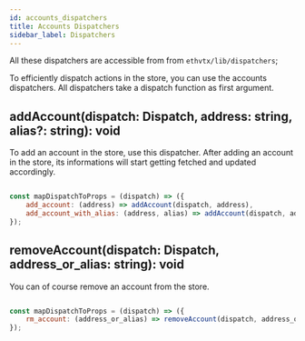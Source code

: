 ```yaml
---
id: accounts_dispatchers
title: Accounts Dispatchers
sidebar_label: Dispatchers
---
```


All these dispatchers are accessible from from `ethvtx/lib/dispatchers`;

To efficiently dispatch actions in the store, you can use the accounts dispatchers.
All dispatchers take a dispatch function as first argument.

## addAccount(dispatch: Dispatch, address: string, alias?: string): void

To add an account in the store, use this dispatcher. After adding an account in the store, its informations will start getting fetched and updated accordingly.

```jsx

const mapDispatchToProps = (dispatch) => ({
    add_account: (address) => addAccount(dispatch, address),
    add_account_with_alias: (address, alias) => addAccount(dispatch, address, alias)
});

```

## removeAccount(dispatch: Dispatch, address_or_alias: string): void

You can of course remove an account from the store.

```jsx

const mapDispatchToProps = (dispatch) => ({
    rm_account: (address_or_alias) => removeAccount(dispatch, address_or_alias)
});

```

